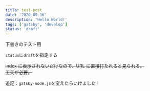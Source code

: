 ```yaml
---
title: test-post
date: '2020-09-16'
description: 'Hello World!'
tags: ['gatsby', 'develop']
status: 'draft'
---
```


下書きのテスト用

`status`に`draft`を指定する

~~index に表示されないだけなので、URL に直接打たれると見られる。~~  
~~工夫が必要。~~

追記：`gatsby-node.js`を変えたらいけました！
